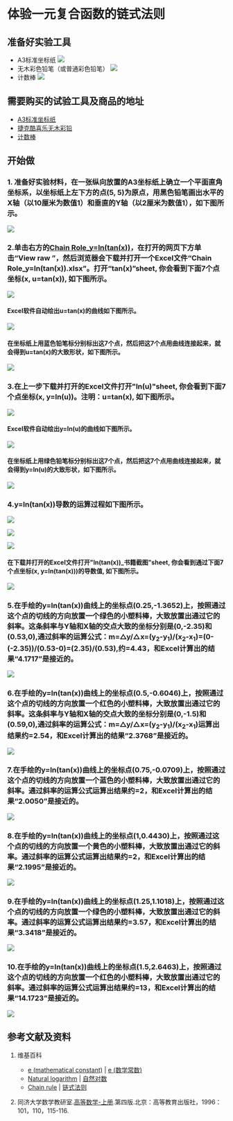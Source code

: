 # 体验一元复合函数的链式法则

## 准备好实验工具

- A3标准坐标纸
![](/images/微分/导数的计算方法和运算法则/链式法则/体验一元复合函数的链式法则/A3标准坐标纸.jpg)
- 无木彩色铅笔（或普通彩色铅笔）
![](/images/微分/导数的计算方法和运算法则/链式法则/体验一元复合函数的链式法则/无木彩色铅笔.jpg)
- 计数棒
![](/images/微分/导数的计算方法和运算法则/链式法则/体验一元复合函数的链式法则/计数棒.jpg)

## 需要购买的试验工具及商品的地址

- [A3标准坐标纸](https://detail.tmall.com/item.htm?id=27142292922&ali_refid=a3_430583_1006:1105863285:N:dZ%20MV6sJ%20YlXqxaoC1QlJw==:77285e2bbcb0cebf9d00068f21bd840f&ali_trackid=1_77285e2bbcb0cebf9d00068f21bd840f&spm=a230r.1.14.1&skuId=3165771512170)
- [捷克酷喜乐无木彩铅](https://detail.tmall.com/item.htm?spm=a230r.1.14.8.7a1b4237sLkqe4&id=10680260235&cm_id=140105335569ed55e27b&abbucket=9&skuId=3447429972029)
- [计数棒](https://item.taobao.com/item.htm?spm=a230r.1.14.1.6b2a13c2TLEOae&id=584644712151&ns=1&abbucket=9#detail)

## 开始做

### 1. 准备好实验材料，在一张纵向放置的A3坐标纸上确立一个平面直角坐标系，以坐标纸上左下方的点(5, 5)为原点，用黑色铅笔画出水平的X轴（以10厘米为数值1）和垂直的Y轴（以2厘米为数值1），如下图所示。

![](/images/微分/导数的计算方法和运算法则/链式法则/体验一元复合函数的链式法则/1a.jpg)

### 2.单击右方的[Chain Role_y=ln(tan(x))](https://github.com/quanbinn/Learn-Mathematical-Olympiad-The-Interactive-Way/blob/master/issues%2Bhistory/excel/Chain%20Role_y%3Dln(tan(x)).xlsx)，在打开的网页下方单击“View raw ”，然后浏览器会下载并打开一个Excel文件“Chain Role_y=ln(tan(x)).xlsx”。打开“tan(x)”sheet, 你会看到下面7个点坐标(x, u=tan(x)), 如下图所示。
![](/images/微分/导数的计算方法和运算法则/链式法则/体验一元复合函数的链式法则/2a1.png)

#### Excel软件自动绘出u=tan(x)的曲线如下图所示。
![](/images/微分/导数的计算方法和运算法则/链式法则/体验一元复合函数的链式法则/2a2.png)

#### 在坐标纸上用蓝色铅笔标分别标出这7个点，然后把这7个点用曲线连接起来，就会得到u=tan(x)的大致形状，如下图所示。
![](/images/微分/导数的计算方法和运算法则/链式法则/体验一元复合函数的链式法则/2a3.jpg)

### 3.在上一步下载并打开的Excel文件打开"ln(u)"sheet, 你会看到下面7个点坐标(x, y=ln(u))。注明：u=tan(x), 如下图所示。
![](/images/微分/导数的计算方法和运算法则/链式法则/体验一元复合函数的链式法则/3a1.png)

#### Excel软件自动绘出y=ln(u)的曲线如下图所示。
![](/images/微分/导数的计算方法和运算法则/链式法则/体验一元复合函数的链式法则/3a2.png)

#### 在坐标纸上用绿色铅笔标分别标出这7个点，然后把这7个点用曲线连接起来，就会得到y=ln(u)的大致形状，如下图所示。
![](/images/微分/导数的计算方法和运算法则/链式法则/体验一元复合函数的链式法则/3a3.jpg)

### 4.y=ln(tan(x))导数的运算过程如下图所示。

![](/images/微分/导数的计算方法和运算法则/链式法则/体验一元复合函数的链式法则/4a1.jpg)

![](/images/微分/导数的计算方法和运算法则/链式法则/体验一元复合函数的链式法则/4a2.jpg)

![](/images/微分/导数的计算方法和运算法则/链式法则/体验一元复合函数的链式法则/4a3.jpg)

#### 在下载并打开的Excel文件打开"ln(tan(x))_书籍截图"sheet, 你会看到通过下面7个点坐标(x, y=ln(tan(x)))的导数值, 如下图所示。

![](/images/微分/导数的计算方法和运算法则/链式法则/体验一元复合函数的链式法则/4a4.png)

### 5.在手绘的y=ln(tan(x))曲线上的坐标点(0.25,-1.3652)上，按照通过这个点的切线的方向放置一个绿色的小塑料棒，大致放置出通过它的斜率。这条斜率与Y轴和X轴的交点大致的坐标分别是(0,-2.35)和(0.53,0),通过斜率的运算公式：m=△y/△x=(y<sub>2</sub>-y<sub>1</sub>)/(x<sub>2</sub>-x<sub>1</sub>)=(0-(-2.35))/(0.53-0)=(2.35)/(0.53),约=4.43，和Excel计算出的结果“4.1717”是接近的。

![](/images/微分/导数的计算方法和运算法则/链式法则/体验一元复合函数的链式法则/5a.jpg)

### 6.在手绘的y=ln(tan(x))曲线上的坐标点(0.5,-0.6046)上，按照通过这个点的切线的方向放置一个红色的小塑料棒，大致放置出通过它的斜率。这条斜率与Y轴和X轴的交点大致的坐标分别是(0,-1.5)和(0.59,0),通过斜率的运算公式：m=△y/△x=(y<sub>2</sub>-y<sub>1</sub>)/(x<sub>2</sub>-x<sub>1</sub>)运算出结果约=2.54，和Excel计算出的结果“2.3768”是接近的。

![](/images/微分/导数的计算方法和运算法则/链式法则/体验一元复合函数的链式法则/6a.jpg)

### 7.在手绘的y=ln(tan(x))曲线上的坐标点(0.75,-0.0709)上，按照通过这个点的切线的方向放置一个蓝色的小塑料棒，大致放置出通过它的斜率。通过斜率的运算公式运算出结果约=2，和Excel计算出的结果“2.0050”是接近的。

![](/images/微分/导数的计算方法和运算法则/链式法则/体验一元复合函数的链式法则/7a.jpg)

### 8.在手绘的y=ln(tan(x))曲线上的坐标点(1,0.4430)上，按照通过这个点的切线的方向放置一个黄色的小塑料棒，大致放置出通过它的斜率。通过斜率的运算公式运算出结果约=2，和Excel计算出的结果“2.1995”是接近的。
![](/images/微分/导数的计算方法和运算法则/链式法则/体验一元复合函数的链式法则/8a.jpg)

### 9.在手绘的y=ln(tan(x))曲线上的坐标点(1.25,1.1018)上，按照通过这个点的切线的方向放置一个绿色的小塑料棒，大致放置出通过它的斜率。通过斜率的运算公式运算出结果约=3.57，和Excel计算出的结果“3.3418”是接近的。
![](/images/微分/导数的计算方法和运算法则/链式法则/体验一元复合函数的链式法则/9a.jpg)

### 10.在手绘的y=ln(tan(x))曲线上的坐标点(1.5,2.6463)上，按照通过这个点的切线的方向放置一个红色的小塑料棒，大致放置出通过它的斜率。通过斜率的运算公式运算出结果约=13，和Excel计算出的结果“14.1723”是接近的。
![](/images/微分/导数的计算方法和运算法则/链式法则/体验一元复合函数的链式法则/10a.jpg)


## 参考文献及资料

1. 维基百科
	- [e (mathematical constant)](https://en.wikipedia.org/wiki/E_(mathematical_constant)) | [e (数学常数)](https://zh.wikipedia.org/wiki/E_(%E6%95%B0%E5%AD%A6%E5%B8%B8%E6%95%B0)) 
	- [Natural logarithm](https://en.wikipedia.org/wiki/Natural_logarithm) | [自然对数](https://zh.wikipedia.org/wiki/自然对数)
	- [Chain rule](https://en.wikipedia.org/wiki/Chain_rule) | [链式法则](https://zh.wikipedia.org/wiki/链式法则)

2. 同济大学数学教研室.[高等数学-上册](https://detail.tmall.com/item.htm?spm=a220m.1000858.1000725.11.358a145bh95YZH&id=525254070529&areaId=110100&user_id=2356231674&cat_id=2&is_b=1&rn=3cfc7caa2a990298c838db640f17fc44).第四版.北京：高等教育出版社，1996：101，110，115-116.

